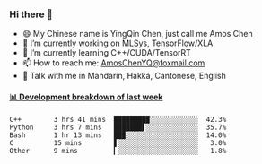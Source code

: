 ### Hi there 👋
- 😄 My Chinese name is YingQin Chen, just call me Amos Chen
- 🔭 I’m currently working on MLSys, TensorFlow/XLA
- 🌱 I’m currently learning C++/CUDA/TensorRT
- 📫 How to reach me: AmosChenYQ@foxmail.com
- 💬 Talk with me in Mandarin, Hakka, Cantonese, English

<!-- waka-box start -->
#### <a href="https://gist.github.com/becb911736b10de673d72f2a472b1e52" target="_blank">📊 Development breakdown of last week</a>
```text
C++        3 hrs 41 mins  ████████▉░░░░░░░░░░░░  42.3%
Python     3 hrs 7 mins   ███████▌░░░░░░░░░░░░░  35.7%
Bash       1 hr 13 mins   ██▉░░░░░░░░░░░░░░░░░░  14.0%
C          15 mins        ▋░░░░░░░░░░░░░░░░░░░░   3.0%
Other      9 mins         ▎░░░░░░░░░░░░░░░░░░░░   1.8%
```
<!-- waka-box end -->


<!--
**AmosChenYQ/AmosChenYQ** is a ✨ _special_ ✨ repository because its `README.md` (this file) appears on your GitHub profile.

Here are some ideas to get you started:

- 🔭 I’m currently working on 
- 🌱 I’m currently learning ...
- 👯 I’m looking to collaborate on ...
- 🤔 I’m looking for help with ...
- 📫 How to reach me: AmosChenYQ@foxmail.com
- 😄 Pronouns: ...
- ⚡ Fun fact: ...
-->

